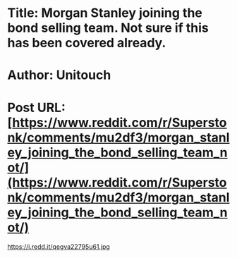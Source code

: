 # Title: Morgan Stanley joining the bond selling team. Not sure if this has been covered already.
# Author: Unitouch
# Post URL: [https://www.reddit.com/r/Superstonk/comments/mu2df3/morgan_stanley_joining_the_bond_selling_team_not/](https://www.reddit.com/r/Superstonk/comments/mu2df3/morgan_stanley_joining_the_bond_selling_team_not/)


https://i.redd.it/qegva22795u61.jpg